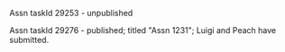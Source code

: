 Assn taskId 29253 - unpublished

Assn taskId 29276 - published; titled "Assn 1231"; Luigi and Peach have submitted.